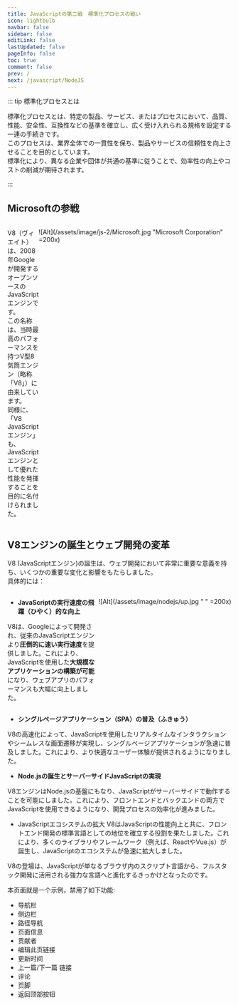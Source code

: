 ```yaml
---
title: JavaScriptの第二戦　標準化プロセスの戦い
icon: lightbulb
navbar: false
sidebar: false
editLink: false
lastUpdated: false
pageInfo: false
toc: true
comment: false
prev: /
next: /javascript/NodeJS
---
```



::: tip 標準化プロセスとは

標準化プロセスとは、特定の製品、サービス、またはプロセスにおいて、品質、性能、安全性、互換性などの基準を確立し、広く受け入れられる規格を設定する一連の手続きです。  
このプロセスは、業界全体での一貫性を保ち、製品やサービスの信頼性を向上させることを目的としています。  
標準化により、異なる企業や団体が共通の基準に従うことで、効率性の向上やコストの削減が期待されます。

:::


## Microsoftの参戦
<div style="display:flex;">
<div style="flex:1;">
 
V8（ヴィエイト）は、2008年Googleが開発するオープンソースのJavaScriptエンジンです。  
この名称は、当時最高のパフォーマンスを持つV型8気筒エンジン（略称「V8」）に由来しています。  
同様に、「V8 JavaScriptエンジン」も、JavaScriptエンジンとして優れた性能を発揮することを目的に名付けられました。
</div>
<div>

![Alt](/assets/image/js-2/Microsoft.jpg "Microsoft Corporation" =200x)
</div>
</div>

## V8エンジンの誕生とウェブ開発の変革
V8 (JavaScriptエンジン)の誕生は、ウェブ開発において非常に重要な意義を持ち、いくつかの重要な変化と影響をもたらしました。  
具体的には：

<div style="display:flex;">
<div style="flex:1;">

- **JavaScriptの実行速度の飛躍（ひやく）的な向上**  

V8は、Googleによって開発され、従来のJavaScriptエンジンより**圧倒的に速い実行速度**を提供しました。これにより、JavaScriptを使用した**大規模なアプリケーションの構築が可能**になり、ウェブアプリのパフォーマンスも大幅に向上しました。
</div>
<div>

![Alt](/assets/image/nodejs/up.jpg " " =200x)
</div>
</div>

- **シングルページアプリケーション（SPA）の普及（ふきゅう）**  

V8の高速化によって、JavaScriptを使用したリアルタイムなインタラクションやシームレスな画面遷移が実現し、シングルページアプリケーションが急速に普及しました。これにより、より快適なユーザー体験が提供されるようになりました。

- **Node.jsの誕生とサーバーサイドJavaScriptの実現**  

V8エンジンはNode.jsの基盤にもなり、JavaScriptがサーバーサイドで動作することを可能にしました。これにより、フロントエンドとバックエンドの両方でJavaScriptを使用できるようになり、開発プロセスの効率化が進みました。

- JavaScriptエコシステムの拡大
V8はJavaScriptの性能向上と共に、フロントエンド開発の標準言語としての地位を確立する役割を果たしました。これにより、多くのライブラリやフレームワーク（例えば、ReactやVue.js）が誕生し、JavaScriptのエコシステムが急速に拡大しました。

V8の登場は、JavaScriptが単なるブラウザ内のスクリプト言語から、フルスタック開発に活用される強力な言語へと進化するきっかけとなったのです。
<!-- more -->

本页面就是一个示例，禁用了如下功能:

- 导航栏
- 侧边栏
- 路径导航
- 页面信息
- 贡献者
- 编辑此页链接
- 更新时间
- 上一篇/下一篇 链接
- 评论
- 页脚
- 返回顶部按钮
